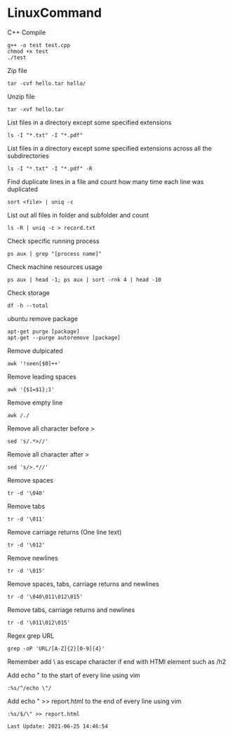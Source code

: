 # LinuxCommand

C++ Compile
```
g++ -o test test.cpp
chmod +x test
./test
```

Zip file
```
tar -cvf hello.tar hello/
```

Unzip file
```
tar -xvf hello.tar
```

List files in a directory except some specified extensions
```
ls -I "*.txt" -I "*.pdf"
```

List files in a directory except some specified extensions across all the subdirectories
```
ls -I "*.txt" -I "*.pdf" -R
```

Find duplicate lines in a file and count how many time each line was duplicated
```
sort <file> | uniq -c
```

List out all files in folder and subfolder and count
```
ls -R | uniq -c > record.txt
```

Check specific running process
```
ps aux | grep "[process name]"
```

Check machine resources usage
```
ps aux | head -1; ps aux | sort -rnk 4 | head -10
```

Check storage
```
df -h --total
```

ubuntu remove package
```
apt-get purge [package]
apt-get --purge autoremove [package]
```

Remove dulpicated
```
awk '!seen[$0]++'
```

Remove leading spaces
```
awk '{$1=$1};1'
```

Remove empty line
```
awk /./
```

Remove all character before >
```
sed 's/.*>//'
```

Remove all character after >
```
sed 's/>.*//'
```

Remove spaces
```
tr -d '\040'
```

Remove tabs
```
tr -d '\011'
```

Remove carriage returns (One line text)
```
tr -d '\012'
```

Remove newlines
```
tr -d '\015'
```

Remove spaces, tabs, carriage returns and newlines
```
tr -d '\040\011\012\015'
```

Remove tabs, carriage returns and newlines
```
tr -d '\011\012\015'
```

Regex grep URL
```
grep -oP 'URL/[A-Z]{2}[0-9]{4}'
```
Remember add \ as escape character if end with HTMl element such as /h2

Add echo " to the start of every line using vim
```
:%s/^/echo \"/
```

Add echo " >> report.html to the end of every line using vim
```
:%s/$/\" >> report.html
```

`
Last Update: 2021-06-25 14:46:54
`
